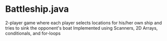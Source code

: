 # Battleship.java
2-player game where each player selects locations for his/her own ship and tries to sink the opponent's boat
Implemented using Scanners, 2D Arrays, conditionals, and for-loops
